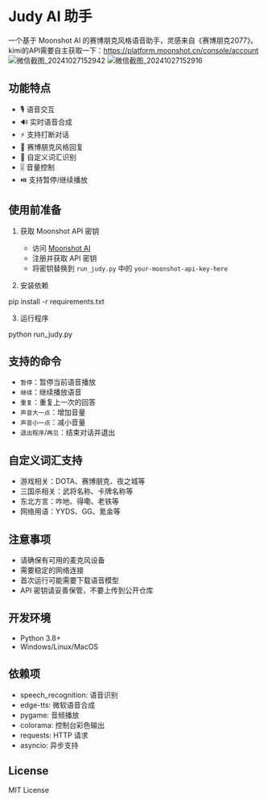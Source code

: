 # Judy AI 助手

一个基于 Moonshot AI 的赛博朋克风格语音助手，灵感来自《赛博朋克2077》。
kimi的API需要自主获取一下：https://platform.moonshot.cn/console/account
![微信截图_20241027152942](https://github.com/user-attachments/assets/2e7d609a-6212-4e14-93a0-96fbf325dacf)
![微信截图_20241027152916](https://github.com/user-attachments/assets/9fcb8659-93de-4432-ad4f-ad2404a78933)

## 功能特点

- 🎙️ 语音交互
- 🔊 实时语音合成
- ⚡ 支持打断对话
- 🌃 赛博朋克风格回复
- 🎯 自定义词汇识别
- 🎚️ 音量控制
- ⏯️ 支持暂停/继续播放

## 使用前准备

1. 获取 Moonshot API 密钥
   - 访问 [Moonshot AI](https://www.moonshot.cn/)
   - 注册并获取 API 密钥
   - 将密钥替换到 `run_judy.py` 中的 `your-moonshot-api-key-here`

2. 安装依赖


pip install -r requirements.txt

3. 运行程序

python run_judy.py

## 支持的命令

- `暂停`：暂停当前语音播放
- `继续`：继续播放语音
- `重复`：重复上一次的回答
- `声音大一点`：增加音量
- `声音小一点`：减小音量
- `退出程序`/`再见`：结束对话并退出

## 自定义词汇支持

- 游戏相关：DOTA、赛博朋克、夜之城等
- 三国杀相关：武将名称、卡牌名称等
- 东北方言：咋地、得嘞、老铁等
- 网络用语：YYDS、GG、氪金等

## 注意事项

- 请确保有可用的麦克风设备
- 需要稳定的网络连接
- 首次运行可能需要下载语音模型
- API 密钥请妥善保管，不要上传到公开仓库

## 开发环境

- Python 3.8+
- Windows/Linux/MacOS

## 依赖项

- speech_recognition: 语音识别
- edge-tts: 微软语音合成
- pygame: 音频播放
- colorama: 控制台彩色输出
- requests: HTTP 请求
- asyncio: 异步支持

## License

MIT License

